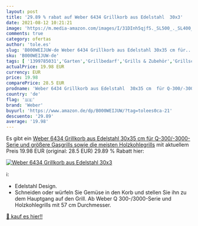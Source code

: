 ```yaml
---
layout: post
title: '29.89 % rabat auf Weber 6434 Grillkorb aus Edelstahl  30x3'
date: 2021-08-12 10:21:21
image: 'https://m.media-amazon.com/images/I/31DInh5qjfS._SL500_._SL400_.jpg'
comments: true
category: ofertas
author: 'tole.es'
slug: 'B000WEIJUW-de Weber 6434 Grillkorb aus Edelstahl 30x35 cm für...'
sku: 'B000WEIJUW-de'
tags: [ '1399785031','Garten','Grillbedarf','Grills & Zubehör','Grillschalen','Grillzubehör','Marke','Produkte','Regular Stores','Shops','Weber','weber', ]
actualPrice: 19.98 EUR
currency: EUR
price: 19.98
comparePrice: 28.5 EUR
prodname: 'Weber 6434 Grillkorb aus Edelstahl  30x35 cm  für Q-300/-3000-Serie und größere Gasgrills sowie die meisten Holzkohlegrills'
country: 'de'
flag: '🇩🇪'
brand: 'Weber'
buyurl: 'https://www.amazon.de/dp/B000WEIJUW/?tag=tolees0ca-21'
descuento: '29.89'
average: '19.98'
---
```


Es gibt ein [Weber 6434 Grillkorb aus Edelstahl  30x35 cm  für Q-300/-3000-Serie und größere Gasgrills sowie die meisten Holzkohlegrills](https://www.amazon.de/dp/B000WEIJUW/?tag=tolees0ca-21) mit aktuellem Preis 19.98 EUR (original: 28.5 EUR) 29.89 % Rabatt hier:

[![Weber 6434 Grillkorb aus Edelstahl  30x3](https://m.media-amazon.com/images/I/31DInh5qjfS._SL500_._SL400_.jpg)](https://www.amazon.de/dp/B000WEIJUW/?tag=tolees0ca-21)

ℹ️:

- Edelstahl Design.
- Schneiden oder würfeln Sie Gemüse in den Korb und stellen Sie ihn zu dem Hauptgang auf den Grill. Ab Weber Q 300-/3000-Serie und Holzkohlegrills mit 57 cm Durchmesser.

[🛒 kauf es hier!!](https://www.amazon.de/dp/B000WEIJUW/?tag=tolees0ca-21)
